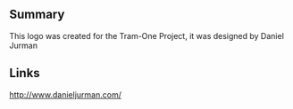## Summary

This logo was created for the Tram-One Project, it was designed by Daniel Jurman

## Links
http://www.danieljurman.com/
